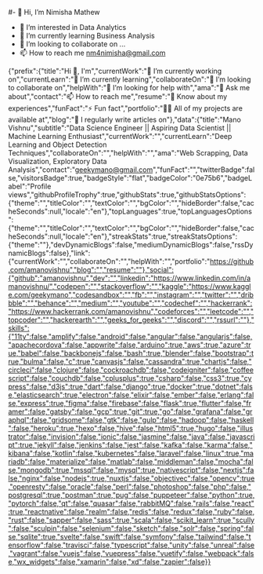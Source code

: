 #- 👋 Hi, I’m Nimisha Mathew
- 👀 I’m interested in Data Analytics
- 🌱 I’m currently learning Business Analysis
- 💞️ I’m looking to collaborate on ...
- 📫 How to reach me nm4nimisha@gmail.com

<!---
Nimisha1906/Nimisha1906 is a ✨ special ✨ repository because its `README.md` (this file) appears on your GitHub profile.
You can click the Preview link to take a look at your changes.
--->
{"prefix":{"title":"Hi 👋, I'm","currentWork":"🔭 I’m currently working on","currentLearn":"🌱 I’m currently learning","collaborateOn":"👯 I’m looking to collaborate on","helpWith":"🤝 I’m looking for help with","ama":"💬 Ask me about","contact":"📫 How to reach me","resume":"📄 Know about my experiences","funFact":"⚡ Fun fact","portfolio":"👨‍💻 All of my projects are available at","blog":"📝 I regularly write articles on"},"data":{"title":"Mano Vishnu","subtitle":"Data Science Engineer || Aspiring Data Scientist || Machine Learning Enthusiast","currentWork":"","currentLearn":"Deep Learning and Object Detection Techniques","collaborateOn":"","helpWith":"","ama":"Web Scrapping, Data Visualization, Exploratory Data Analysis","contact":"geekymano@gmail.com","funFact":"","twitterBadge":false,"visitorsBadge":true,"badgeStyle":"flat","badgeColor":"0e75b6","badgeLabel":"Profile views","githubProfileTrophy":true,"githubStats":true,"githubStatsOptions":{"theme":"","titleColor":"","textColor":"","bgColor":"","hideBorder":false,"cacheSeconds":null,"locale":"en"},"topLanguages":true,"topLanguagesOptions":{"theme":"","titleColor":"","textColor":"","bgColor":"","hideBorder":false,"cacheSeconds":null,"locale":"en"},"streakStats":true,"streakStatsOptions":{"theme":""},"devDynamicBlogs":false,"mediumDynamicBlogs":false,"rssDynamicBlogs":false},"link":{"currentWork":"","collaborateOn":"","helpWith":"","portfolio":"https://github.com/amanovishnu","blog":"","resume":""},"social":{"github":"amanovishnu","dev":"","linkedin":"https://www.linkedin.com/in/amanovishnu/","codepen":"","stackoverflow":"","kaggle":"https://www.kaggle.com/geekymano","codesandbox":"","fb":"","instagram":"","twitter":"","dribbble":"","behance":"","medium":"","youtube":"","codechef":"","hackerrank":"https://www.hackerrank.com/amanovishnu","codeforces":"","leetcode":"","topcoder":"","hackerearth":"","geeks_for_geeks":"","discord":"","rssurl":""},"skills":{"11ty":false,"amplify":false,"android":false,"angular":false,"angularjs":false,"apachecordova":false,"appwrite":false,"arduino":true,"aws":true,"azure":true,"babel":false,"backbonejs":false,"bash":true,"blender":false,"bootstrap":true,"bulma":false,"c":true,"canvasjs":false,"cassandra":true,"chartjs":false,"circleci":false,"clojure":false,"cockroachdb":false,"codeigniter":false,"coffeescript":false,"couchdb":false,"cplusplus":true,"csharp":false,"css3":true,"cypress":false,"d3js":true,"dart":false,"django":true,"docker":true,"dotnet":false,"elasticsearch":true,"electron":false,"elixir":false,"ember":false,"erlang":false,"express":true,"figma":false,"firebase":false,"flask":true,"flutter":false,"framer":false,"gatsby":false,"gcp":true,"git":true,"go":false,"grafana":false,"graphql":false,"gridsome":false,"gtk":false,"gulp":false,"hadoop":false,"haskell":false,"heroku":true,"hexo":false,"hive":false,"html5":true,"hugo":false,"illustrator":false,"invision":false,"ionic":false,"jasmine":false,"java":false,"javascript":true,"jekyll":false,"jenkins":false,"jest":false,"kafka":false,"karma":false,"kibana":false,"kotlin":false,"kubernetes":false,"laravel":false,"linux":true,"mariadb":false,"materialize":false,"matlab":false,"middleman":false,"mocha":false,"mongodb":true,"mssql":false,"mysql":true,"nativescript":false,"nextjs":false,"nginx":false,"nodejs":true,"nuxtjs":false,"objectivec":false,"opencv":true,"openresty":false,"oracle":false,"perl":false,"photoshop":false,"php":false,"postgresql":true,"postman":true,"pug":false,"puppeteer":false,"python":true,"pytorch":false,"qt":false,"quasar":false,"rabbitMQ":false,"rails":false,"react":true,"reactnative":false,"realm":false,"redis":false,"redux":false,"ruby":false,"rust":false,"sapper":false,"sass":true,"scala":false,"scikit_learn":true,"scully":false,"sculpin":false,"selenium":false,"sketch":false,"solr":false,"spring":false,"sqlite":true,"svelte":false,"swift":false,"symfony":false,"tailwind":false,"tensorflow":false,"travisci":false,"typescript":false,"unity":false,"unreal":false,"vagrant":false,"vuejs":false,"vuepress":false,"vuetify":false,"webpack":false,"wx_widgets":false,"xamarin":false,"xd":false,"zapier":false}}
